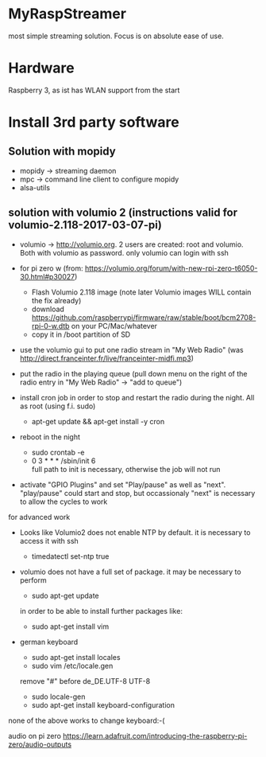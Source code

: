 # MyRaspStreamer
most simple streaming solution. Focus is on absolute ease of use.

# Hardware
Raspberry 3, as ist has WLAN support from the start

# Install 3rd party software

## Solution with mopidy
- mopidy -> streaming daemon
- mpc -> command line client to configure mopidy
- alsa-utils

## solution with volumio 2 (instructions valid for volumio-2.118-2017-03-07-pi)
- volumio -> http://volumio.org. 2 users are created: root and volumio. Both with volumio as password. only volumio can login with ssh
- for pi zero w (from: https://volumio.org/forum/with-new-rpi-zero-t6050-30.html#p30027)
    - Flash Volumio 2.118 image (note later Volumio images WILL contain the fix already)
    - download https://github.com/raspberrypi/firmware/raw/stable/boot/bcm2708-rpi-0-w.dtb on your PC/Mac/whatever
    - copy it in /boot partition of SD
- use the volumio gui to put one radio stream in "My Web Radio" (was http://direct.franceinter.fr/live/franceinter-midfi.mp3)

- put the radio in the playing queue (pull down menu on the right of the radio entry in "My Web Radio" -> "add to queue")
- install cron job in order to stop and restart the radio during the night. All as root (using f.i. sudo)
    - apt-get update && apt-get install -y cron
- reboot in the night
    - sudo crontab -e
    - 0 3 * * * /sbin/init 6        
full path to init is necessary, otherwise the job will not run
- activate "GPIO Plugins" and set "Play/pause" as well as "next". "play/pause" could start and stop, but occassionaly "next" is necessary to allow the cycles to work

for advanced work
- Looks like Volumio2 does not enable NTP by default. it is necessary to access it with ssh
    - timedatectl set-ntp true
- volumio does not have a full set of package. it may be necessary to perform
    - sudo apt-get update
  
    in order to be able to install further packages like:
  
  - sudo apt-get install vim
- german keyboard
    - sudo apt-get install locales
    - sudo vim /etc/locale.gen

    remove "#" before de_DE.UTF-8 UTF-8

    - sudo locale-gen 
    - sudo apt-get install keyboard-configuration
    
 none of the above works to change keyboard:-(
 
 audio on pi zero
 https://learn.adafruit.com/introducing-the-raspberry-pi-zero/audio-outputs
